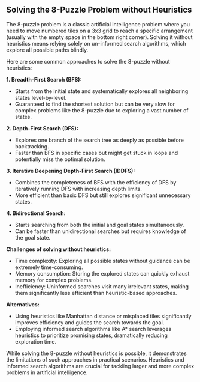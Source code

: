 ## Solving the 8-Puzzle Problem without Heuristics

The 8-puzzle problem is a classic artificial intelligence problem where you need to move numbered tiles on a 3x3 grid to reach a specific arrangement (usually with the empty space in the bottom right corner). Solving it without heuristics means relying solely on un-informed search algorithms, which explore all possible paths blindly.

Here are some common approaches to solve the 8-puzzle without heuristics:

**1. Breadth-First Search (BFS):**

- Starts from the initial state and systematically explores all neighboring states level-by-level.
- Guaranteed to find the shortest solution but can be very slow for complex problems like the 8-puzzle due to exploring a vast number of states.

**2. Depth-First Search (DFS):**

- Explores one branch of the search tree as deeply as possible before backtracking.
- Faster than BFS in specific cases but might get stuck in loops and potentially miss the optimal solution.

**3. Iterative Deepening Depth-First Search (IDDFS):**

- Combines the completeness of BFS with the efficiency of DFS by iteratively running DFS with increasing depth limits.
- More efficient than basic DFS but still explores significant unnecessary states.

**4. Bidirectional Search:**

- Starts searching from both the initial and goal states simultaneously.
- Can be faster than unidirectional searches but requires knowledge of the goal state.

**Challenges of solving without heuristics:**

- Time complexity: Exploring all possible states without guidance can be extremely time-consuming.
- Memory consumption: Storing the explored states can quickly exhaust memory for complex problems.
- Inefficiency: Uninformed searches visit many irrelevant states, making them significantly less efficient than heuristic-based approaches.

**Alternatives:**

- Using heuristics like Manhattan distance or misplaced tiles significantly improves efficiency and guides the search towards the goal.
- Employing informed search algorithms like A* search leverages heuristics to prioritize promising states, dramatically reducing exploration time.

While solving the 8-puzzle without heuristics is possible, it demonstrates the limitations of such approaches in practical scenarios. Heuristics and informed search algorithms are crucial for tackling larger and more complex problems in artificial intelligence.